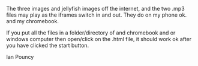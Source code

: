 The three images and jellyfish images off the internet,
and the two .mp3 files may play as the iframes switch in 
and out. They do on my phone ok. and my chromebook.

If you put all the files in a folder/directory of
and chromebook and or windows computer
then open/click on the .html file,
it should work ok after you have
clicked the start button.

Ian Pouncy

